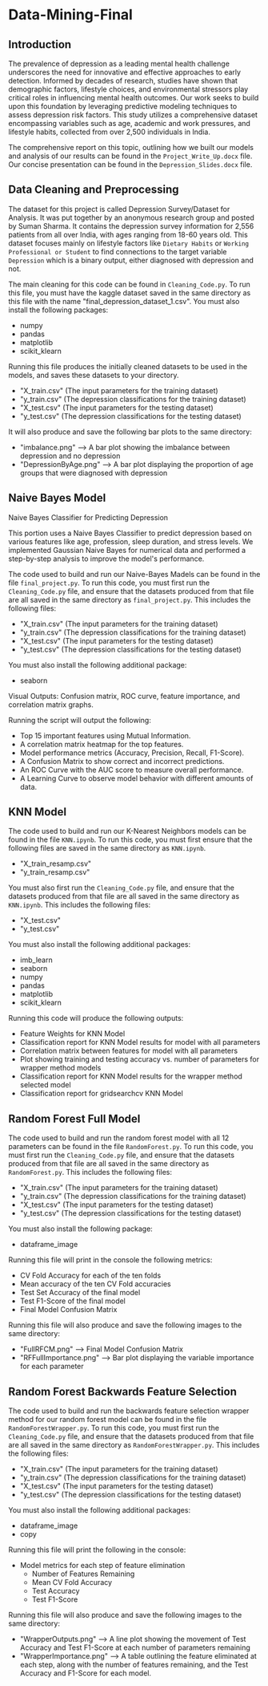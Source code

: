 # Data-Mining-Final

## Introduction

The prevalence of depression as a leading mental health challenge underscores the need for innovative and effective approaches to early detection. Informed by decades of research, studies have shown that demographic factors, lifestyle choices, and environmental stressors play critical roles in influencing mental health outcomes. Our work seeks to build upon this foundation by leveraging predictive modeling techniques to assess depression risk factors. This study utilizes a comprehensive dataset encompassing variables such as age, academic and work pressures, and lifestyle habits, collected from over 2,500 individuals in India.

The comprehensive report on this topic, outlining how we built our models and analysis of our results can be found in the `Project_Write_Up.docx` file. Our concise presentation can be found in the `Depression_Slides.docx` file.

## Data Cleaning and Preprocessing

The dataset for this project is called Depression Survey/Dataset for Analysis. It was put together by an anonymous research group and posted by Suman Sharma. It contains the depression survey information for 2,556 patients from all over India, with ages ranging from 18-60 years old. This dataset focuses mainly on lifestyle factors like `Dietary Habits` or `Working Professional or Student` to find connections to the target variable `Depression` which is a binary output, either diagnosed with depression and not.

The main cleaning for this code can be found in `Cleaning_Code.py`. To run this file, you must have the kaggle dataset saved in the same directory as this file with the name "final_depression_dataset_1.csv". You must also install the following packages:

* numpy
* pandas
* matplotlib
* scikit_klearn

Running this file produces the initially cleaned datasets to be used in the models, and saves these datasets to your directory.

* "X_train.csv" (The input parameters for the training dataset)
* "y_train.csv" (The depression classifications for the training dataset)
* "X_test.csv" (The input parameters for the testing dataset)
* "y_test.csv" (The depression classifications for the testing dataset)

It will also produce and save the following bar plots to the same directory:

* "imbalance.png" --> A bar plot showing the imbalance between depression and no depression
* "DepressionByAge.png" --> A bar plot displaying the proportion of age groups that were diagnosed with depression

## Naive Bayes Model

Naive Bayes Classifier for Predicting Depression

This portion uses a Naive Bayes Classifier to predict depression based on various features like age, profession, sleep duration, and stress levels. We implemented Gaussian Naive Bayes for numerical data and performed a step-by-step analysis to improve the model's performance.

The code used to build and run our Naive-Bayes Madels can be found in the file `final_project.py`. To run this code, you must first run the `Cleaning_Code.py` file, and ensure that the datasets produced from that file are all saved in the same directory as `final_project.py`. This includes the following files:

* "X_train.csv" (The input parameters for the training dataset)
* "y_train.csv" (The depression classifications for the training dataset)
* "X_test.csv" (The input parameters for the testing dataset)
* "y_test.csv" (The depression classifications for the testing dataset)

You must also install the following additional package:

* seaborn
  
Visual Outputs: Confusion matrix, ROC curve, feature importance, and correlation matrix graphs.



Running the script will output the following:

* Top 15 important features using Mutual Information.
* A correlation matrix heatmap for the top features.
* Model performance metrics (Accuracy, Precision, Recall, F1-Score).
* A Confusion Matrix to show correct and incorrect predictions.
* An ROC Curve with the AUC score to measure overall performance.
* A Learning Curve to observe model behavior with different amounts of data.

## KNN Model

The code used to build and run our K-Nearest Neighbors models can be found in the file `KNN.ipynb`. To run this code, you must first ensure that the following files are saved in the same directory as `KNN.ipynb`. 

* "X_train_resamp.csv"
* "y_train_resamp.csv"

You must also first run the `Cleaning_Code.py` file, and ensure that the datasets produced from that file are all saved in the same directory as `KNN.ipynb`. This includes the following files:

* "X_test.csv"
* "y_test.csv"

You must also install the following additional packages:

* imb_learn
* seaborn
* numpy
* pandas
* matplotlib
* scikit_klearn

Running this code will produce the following outputs:

* Feature Weights for KNN Model
* Classification report for KNN Model results for model with all parameters
* Correlation matrix between features for model with all parameters
* Plot showing training and testing accuracy vs. number of parameters for wrapper method models
* Classification report for KNN Model results for the wrapper method selected model
* Classification report for gridsearchcv KNN Model

## Random Forest Full Model

The code used to build and run the random forest model with all 12 parameters can be found in the file `RandomForest.py`. To run this code, you must first run the `Cleaning_Code.py` file, and ensure that the datasets produced from that file are all saved in the same directory as `RandomForest.py`. This includes the following files:

* "X_train.csv" (The input parameters for the training dataset)
* "y_train.csv" (The depression classifications for the training dataset)
* "X_test.csv" (The input parameters for the testing dataset)
* "y_test.csv" (The depression classifications for the testing dataset)

You must also install the following package:

* dataframe_image

Running this file will print in the console the following metrics:

* CV Fold Accuracy for each of the ten folds
* Mean accuracy of the ten CV Fold accuracies
* Test Set Accuracy of the final model
* Test F1-Score of the final model
* Final Model Confusion Matrix

Running this file will also produce and save the following images to the same directory:

* "FullRFCM.png" --> Final Model Confusion Matrix
* "RFFullImportance.png" --> Bar plot displaying the variable importance for each parameter

## Random Forest Backwards Feature Selection

The code used to build and run the backwards feature selection wrapper method for our random forest model can be found in the file `RandomForestWrapper.py`. To run this code, you must first run the `Cleaning_Code.py` file, and ensure that the datasets produced from that file are all saved in the same directory as `RandomForestWrapper.py`. This includes the following files:

* "X_train.csv" (The input parameters for the training dataset)
* "y_train.csv" (The depression classifications for the training dataset)
* "X_test.csv" (The input parameters for the testing dataset)
* "y_test.csv" (The depression classifications for the testing dataset)

You must also install the following additional packages:

* dataframe_image
* copy

Running this file will print the following in the console:

* Model metrics for each step of feature elimination
  * Number of Features Remaining
  * Mean CV Fold Accuracy
  * Test Accuracy
  * Test F1-Score
 
Running this file will also produce and save the following images to the same directory:

* "WrapperOutputs.png" --> A line plot showing the movement of Test Accuracy and Test F1-Score at each number of parameters remaining
* "WrapperImportance.png" --> A table outlining the feature eliminated at each step, along with the number of features remaining, and the Test Accuracy and F1-Score for each model.
